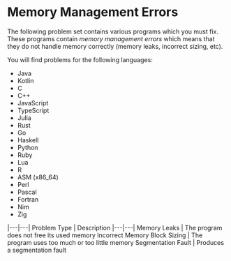 # Memory Management Errors
The following problem set contains various programs which you must fix.
These programs contain *memory management errors* which means that they
do not handle memory correctly (memory leaks, incorrect sizing, etc).

You will find problems for the following languages:
- Java
- Kotlin
- C
- C++
- JavaScript
- TypeScript
- Julia
- Rust
- Go
- Haskell
- Python
- Ruby
- Lua
- R
- ASM (x86_64)
- Perl
- Pascal
- Fortran
- Nim
- Zig

|---|---|
Problem Type | Description
|---|---|
Memory Leaks | The program does not free its used memory
Incorrect Memory Block Sizing | The program uses too much or too little memory
Segmentation Fault | Produces a segmentation fault
